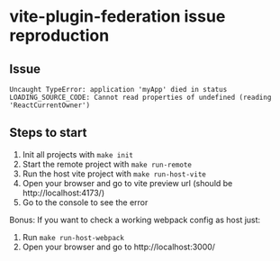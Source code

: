 # vite-plugin-federation issue reproduction

## Issue
```
Uncaught TypeError: application 'myApp' died in status LOADING_SOURCE_CODE: Cannot read properties of undefined (reading 'ReactCurrentOwner')
```

## Steps to start
1) Init all projects with `make init`
2) Start the remote project with `make run-remote`
3) Run the host vite project with `make run-host-vite`
4) Open your browser and go to vite preview url (should be http://localhost:4173/)
5) Go to the console to see the error

Bonus:
If you want to check a working webpack config as host just:
1) Run `make run-host-webpack`
2) Open your browser and go to http://localhost:3000/
